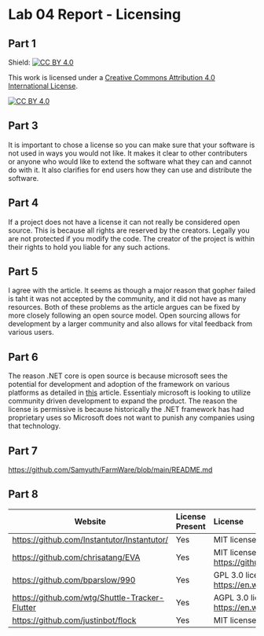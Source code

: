 # Lab 04 Report - Licensing

## Part 1

Shield: [![CC BY 4.0][cc-by-shield]][cc-by]

This work is licensed under a
[Creative Commons Attribution 4.0 International License][cc-by].

[![CC BY 4.0][cc-by-image]][cc-by]

[cc-by]: http://creativecommons.org/licenses/by/4.0/
[cc-by-image]: https://i.creativecommons.org/l/by/4.0/88x31.png
[cc-by-shield]: https://img.shields.io/badge/License-CC%20BY%204.0-lightgrey.svg

## Part 3

It is important to chose a license so you can make sure that your software is not used in ways you would not like. It makes it clear to other contributers or anyone who would like to extend the software what they can and cannot do with it. It also clarifies for end users how they can use and distribute the software.

## Part 4

If a project does not have a license it can not really be considered open source. This is because all rights are reserved by the creators. Legally you are not protected if you modify the code. The creator of the project is within their rights to hold you liable for any such actions.

## Part 5

I agree with the article. It seems as though a major reason that gopher failed is taht it was not accepted by the community, and it did not have as many resources. Both of these problems as the article argues can be fixed by more closely following an open source model. Open sourcing allows for development by a larger community and also allows for vital feedback from various users.

## Part 6

The reason .NET core is open source is because microsoft sees the potential for development and adoption of the framework on various platforms as detailed in [this](https://www.cio.com/article/243178/the-real-reason-microsoft-open-sourced-net.html) article. Essentialy microsoft is looking to utilize community driven development to expand the product. The reason the license is permissive is because historically the .NET framework has had proprietary uses so Microsoft does not want to punish any companies using that technology.

## Part 7

https://github.com/Samyuth/FarmWare/blob/main/README.md

## Part 8

Website | License Present | License
---------|:----------|:-------
https://github.com/Instantutor/Instantutor/ | Yes | MIT license https://en.wikipedia.org/wiki/MIT_License
https://github.com/chrisatang/EVA | Yes | MIT license https://github.com/chrisatang/EVA/blob/master/LICENSE
https://github.com/bparslow/990 | Yes | GPL 3.0 license https://en.wikipedia.org/wiki/GNU_General_Public_License
https://github.com/wtg/Shuttle-Tracker-Flutter | Yes | AGPL 3.0 license https://en.wikipedia.org/wiki/Affero_General_Public_License
https://github.com/justinbot/flock | Yes | MIT license https://github.com/justinbot/flock

